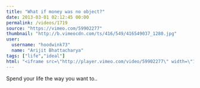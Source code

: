 ```yaml
---
title: "What if money was no object?"
date: 2013-03-01 02:12:45 00:00
permalink: /videos/1719
source: "https://vimeo.com/59902277"
thumbnail: "http://b.vimeocdn.com/ts/416/549/416549037_1280.jpg"
user:
  username: "hoodwink73"
  name: "Arijit Bhattacharya"
tags: ["life","ideal"]
html: "<iframe src=\"http://player.vimeo.com/video/59902277\" width=\"1280\" height=\"720\" frameborder=\"0\" webkitAllowFullScreen mozallowfullscreen allowFullScreen></iframe>"
---
```


Spend your life the way you want to..